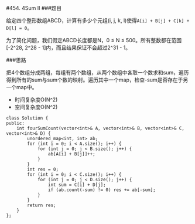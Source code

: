 #454. 4Sum II
###题目

给定四个整形数组ABCD，计算有多少个元组(i, j, k, l)使得`A[i] + B[j] + C[k] + D[l] = 0`。

为了简化问题，我们假定ABCD长度都是N，0 ≤ N ≤ 500。所有整数都在范围[-2^28, 2^28 - 1]内，而且结果保证不会超过2^31 - 1。

###思路

把4个数组分成两组，每组有两个数组，从两个数组中各取一个数求和sum，遍历得到所有的sum与sum个数的映射。遍历其中一个map，检查-sum是否存在于另一个map中。
 - 时间复杂度O(N^2)
 - 空间复杂度O(N^2)
```
class Solution {
public:
    int fourSumCount(vector<int>& A, vector<int>& B, vector<int>& C, vector<int>& D) {
        unordered_map<int, int> ab;
        for (int i = 0; i < A.size(); i++) {
            for (int j = 0; j < B.size(); j++) {
                ab[A[i] + B[j]]++;
            }
        }
        int res = 0;
        for (int i = 0; i < C.size(); i++) {
            for (int j = 0; j < D.size(); j++) {
                int sum = C[i] + D[j];
                if (ab.count(-sum) != 0) res += ab[-sum];
            }
        }
        return res;
    }
};
```
